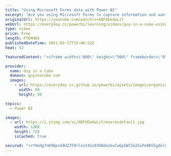 ```yaml
---
title: "Using Microsoft Forms data with Power BI"
excerpt: "Are you using Microsoft Forms to capture information and want to pull that into Power BI? Also to be able to refresh that data? Patrick has you covered and gives you some pointers.  📢 Become a member: https://guyinacu.be/membership \r \r *******************\r \r Want to take your Power BI skills to the"
originalUrl: https://youtube.com/watch?v=XBFVDedwLiY
webUrl: https://everyday.cc/powerbi/learning/videos/guy-in-a-cube-using-microsoft-forms-data-with-power-bi/
type: video
price: Free
length: PT6M40S
publishedDateTime: 2021-03-17T15:00:22Z
heat: 52

featuredContent: "<iframe width=\"800\" height=\"500\" frameborder=\"0\" src=\"https://www.youtube.com/embed/XBFVDedwLiY\" allow=\"accelerometer; autoplay; encrypted-media; gyroscope; picture-in-picture\" allowfullscreen></iframe>"

provider:
  name: Guy in a Cube
  domain: guyinacube.com
  images:
    - url: https://everyday-cc.github.io/powerbi/assets/images/organizations/guyinacube.com-50x50.jpg
      width: 50
      height: 50

topics:
  - Power BI

images:
  - url: https://i.ytimg.com/vi/XBFVDedwLiY/maxresdefault.jpg
    width: 1280
    height: 720
    isCached: true

secured: "+rY4eHg7nK9Qpc69UZ7F0rlxsV4Gz039NdmzbvCwGpSWfZe2GvPe0DS5gdel8fUP79L4dZsig01Obs4xf1sOkk7zg2C6fzwK7D8cXk5Aqt2k7r3otXrlfBGogYyc5yZ/8GG2ktPqm5AjQzYk1NmtuEk8qzKDZki3NXV+2xTaZEslFkpIZKQMXfwOB/s7KviottQNFlIkfsnk9Hi0UYn9L+GA7CfBZJ3IpqoJnSqIbfSy19TTXxyfT3L9kl81d2weJ29PNUP2lEJOunrmi2j+mUqmAlgQ/WY45H5kKVvg4wGwWnhVv9TS6aO4EErreg5uW2Hs+CPzR2rMJjIWFc9XCvOfPRpczEonRgfllA2pF6CSrzKOHpz4pMcnx9PIQJ3AZVOs61Cju48W7CipmaYUKHVPHJC5DqAHxIfMPjP4JrA=;2YirMDBpKBhLQhxZNKLs4Q=="
---
```


